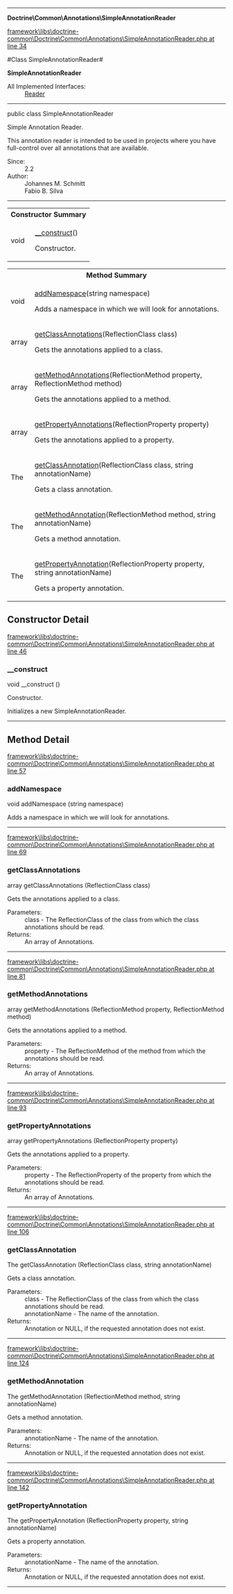 

- - -

**Doctrine\Common\Annotations\SimpleAnnotationReader**


<a href="https://github.com/JeyDotC/Hirudo/blob/master/framework/libs/doctrine-common/Doctrine/Common/Annotations/SimpleAnnotationReader.php#L34" >framework\libs\doctrine-common\Doctrine\Common\Annotations\SimpleAnnotationReader.php at line 34</a>

#Class SimpleAnnotationReader#

**SimpleAnnotationReader**


<dl>
<dt>All Implemented Interfaces:</dt>
<dd><a href="https://github.com/JeyDotC/Hirudo-docs/blob/master/doctrine/common/annotations/reader.md">Reader</a> </dd>
</dl>



- - -

<p class="signature"><span class='k'>public  class</span> <span class='nx'>SimpleAnnotationReader</span></p>

<div class="comment" id="overview_description"><p>Simple Annotation Reader.</p><p>This annotation reader is intended to be used in projects where you have
full-control over all annotations that are available.</p></div>

<dl>
<dt>Since:</dt>
<dd>2.2</dd>
<dt>Author:</dt>
<dd>Johannes M. Schmitt <schmittjoh@gmail.com></dd>
<dd>Fabio B. Silva <fabio.bat.silva@gmail.com></dd>
</dl>


- - -

<table id="summary_constructor">
<tr><th colspan="2">Constructor Summary</th></tr>
<tr>
<td><span class='k'></span> <span class='nx'>void</span></td>
<td class="description"><p class="name"><a href="#__construct">__construct</a>()</p><p class="description">Constructor.
</p></td>
</tr>
</table>

<table id="summary_method">
<tr><th colspan="2">Method Summary</th></tr>
<tr>
<td><span class='k'></span> <span class='nx'>void</span></td>
<td class="description"><p class="name"><a href="#addnamespace">addNamespace</a>(string namespace)</p><p class="description">Adds a namespace in which we will look for annotations.</p></td>
</tr>
<tr>
<td><span class='k'></span> <span class='nx'>array</span></td>
<td class="description"><p class="name"><a href="#getclassannotations">getClassAnnotations</a>(ReflectionClass class)</p><p class="description">Gets the annotations applied to a class.</p></td>
</tr>
<tr>
<td><span class='k'></span> <span class='nx'>array</span></td>
<td class="description"><p class="name"><a href="#getmethodannotations">getMethodAnnotations</a>(ReflectionMethod property, ReflectionMethod method)</p><p class="description">Gets the annotations applied to a method.</p></td>
</tr>
<tr>
<td><span class='k'></span> <span class='nx'>array</span></td>
<td class="description"><p class="name"><a href="#getpropertyannotations">getPropertyAnnotations</a>(ReflectionProperty property)</p><p class="description">Gets the annotations applied to a property.</p></td>
</tr>
<tr>
<td><span class='k'></span> <span class='nx'>The</span></td>
<td class="description"><p class="name"><a href="#getclassannotation">getClassAnnotation</a>(ReflectionClass class, string annotationName)</p><p class="description">Gets a class annotation.</p></td>
</tr>
<tr>
<td><span class='k'></span> <span class='nx'>The</span></td>
<td class="description"><p class="name"><a href="#getmethodannotation">getMethodAnnotation</a>(ReflectionMethod method, string annotationName)</p><p class="description">Gets a method annotation.</p></td>
</tr>
<tr>
<td><span class='k'></span> <span class='nx'>The</span></td>
<td class="description"><p class="name"><a href="#getpropertyannotation">getPropertyAnnotation</a>(ReflectionProperty property, string annotationName)</p><p class="description">Gets a property annotation.</p></td>
</tr>
</table>

<h2 id="detail_method">Constructor Detail</h2>

<a href="https://github.com/JeyDotC/Hirudo/blob/master/framework/libs/doctrine-common/Doctrine/Common/Annotations/SimpleAnnotationReader.php#L46" >framework\libs\doctrine-common\Doctrine\Common\Annotations\SimpleAnnotationReader.php at line 46</a>

<h3 id="__construct">__construct</h3>
<span class='k'></span> <span class='nx'>void</span> <span class='nf'>__construct</span> ()

<div class="details">
<p>Constructor.</p><p>Initializes a new SimpleAnnotationReader.</p>
</div>

- - -

<h2 id="detail_method">Method Detail</h2>

<a href="https://github.com/JeyDotC/Hirudo/blob/master/framework/libs/doctrine-common/Doctrine/Common/Annotations/SimpleAnnotationReader.php#L57" >framework\libs\doctrine-common\Doctrine\Common\Annotations\SimpleAnnotationReader.php at line 57</a>

<h3 id="addNamespace()">addNamespace</h3>
<span class='k'></span> <span class='nx'>void</span> <span class='nf'>addNamespace</span> (string namespace)

<div class="details">
<p>Adds a namespace in which we will look for annotations.</p>
</div>

- - -


<a href="https://github.com/JeyDotC/Hirudo/blob/master/framework/libs/doctrine-common/Doctrine/Common/Annotations/SimpleAnnotationReader.php#L69" >framework\libs\doctrine-common\Doctrine\Common\Annotations\SimpleAnnotationReader.php at line 69</a>

<h3 id="getClassAnnotations()">getClassAnnotations</h3>
<span class='k'></span> <span class='nx'>array</span> <span class='nf'>getClassAnnotations</span> (ReflectionClass class)

<div class="details">
<p>Gets the annotations applied to a class.</p><dl>
<dt>Parameters:</dt>
<dd>class - The ReflectionClass of the class from which the class annotations should be read.</dd>
<dt>Returns:</dt>
<dd>An array of Annotations.</dd>
</dl>

</div>

- - -


<a href="https://github.com/JeyDotC/Hirudo/blob/master/framework/libs/doctrine-common/Doctrine/Common/Annotations/SimpleAnnotationReader.php#L81" >framework\libs\doctrine-common\Doctrine\Common\Annotations\SimpleAnnotationReader.php at line 81</a>

<h3 id="getMethodAnnotations()">getMethodAnnotations</h3>
<span class='k'></span> <span class='nx'>array</span> <span class='nf'>getMethodAnnotations</span> (ReflectionMethod property, ReflectionMethod method)

<div class="details">
<p>Gets the annotations applied to a method.</p><dl>
<dt>Parameters:</dt>
<dd>property - The ReflectionMethod of the method from which the annotations should be read.</dd>
<dt>Returns:</dt>
<dd>An array of Annotations.</dd>
</dl>

</div>

- - -


<a href="https://github.com/JeyDotC/Hirudo/blob/master/framework/libs/doctrine-common/Doctrine/Common/Annotations/SimpleAnnotationReader.php#L93" >framework\libs\doctrine-common\Doctrine\Common\Annotations\SimpleAnnotationReader.php at line 93</a>

<h3 id="getPropertyAnnotations()">getPropertyAnnotations</h3>
<span class='k'></span> <span class='nx'>array</span> <span class='nf'>getPropertyAnnotations</span> (ReflectionProperty property)

<div class="details">
<p>Gets the annotations applied to a property.</p><dl>
<dt>Parameters:</dt>
<dd>property - The ReflectionProperty of the property from which the annotations should be read.</dd>
<dt>Returns:</dt>
<dd>An array of Annotations.</dd>
</dl>

</div>

- - -


<a href="https://github.com/JeyDotC/Hirudo/blob/master/framework/libs/doctrine-common/Doctrine/Common/Annotations/SimpleAnnotationReader.php#L106" >framework\libs\doctrine-common\Doctrine\Common\Annotations\SimpleAnnotationReader.php at line 106</a>

<h3 id="getClassAnnotation()">getClassAnnotation</h3>
<span class='k'></span> <span class='nx'>The</span> <span class='nf'>getClassAnnotation</span> (ReflectionClass class, string annotationName)

<div class="details">
<p>Gets a class annotation.</p><dl>
<dt>Parameters:</dt>
<dd>class - The ReflectionClass of the class from which the class annotations should be read.</dd>
<dd>annotationName - The name of the annotation.</dd>
<dt>Returns:</dt>
<dd>Annotation or NULL, if the requested annotation does not exist.</dd>
</dl>

</div>

- - -


<a href="https://github.com/JeyDotC/Hirudo/blob/master/framework/libs/doctrine-common/Doctrine/Common/Annotations/SimpleAnnotationReader.php#L124" >framework\libs\doctrine-common\Doctrine\Common\Annotations\SimpleAnnotationReader.php at line 124</a>

<h3 id="getMethodAnnotation()">getMethodAnnotation</h3>
<span class='k'></span> <span class='nx'>The</span> <span class='nf'>getMethodAnnotation</span> (ReflectionMethod method, string annotationName)

<div class="details">
<p>Gets a method annotation.</p><dl>
<dt>Parameters:</dt>
<dd></dd>
<dd>annotationName - The name of the annotation.</dd>
<dt>Returns:</dt>
<dd>Annotation or NULL, if the requested annotation does not exist.</dd>
</dl>

</div>

- - -


<a href="https://github.com/JeyDotC/Hirudo/blob/master/framework/libs/doctrine-common/Doctrine/Common/Annotations/SimpleAnnotationReader.php#L142" >framework\libs\doctrine-common\Doctrine\Common\Annotations\SimpleAnnotationReader.php at line 142</a>

<h3 id="getPropertyAnnotation()">getPropertyAnnotation</h3>
<span class='k'></span> <span class='nx'>The</span> <span class='nf'>getPropertyAnnotation</span> (ReflectionProperty property, string annotationName)

<div class="details">
<p>Gets a property annotation.</p><dl>
<dt>Parameters:</dt>
<dd></dd>
<dd>annotationName - The name of the annotation.</dd>
<dt>Returns:</dt>
<dd>Annotation or NULL, if the requested annotation does not exist.</dd>
</dl>

</div>

- - -

